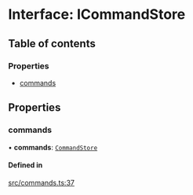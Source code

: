 # Interface: ICommandStore

## Table of contents

### Properties

- [commands](../wiki/ICommandStore#commands)

## Properties

### commands

• **commands**: [`CommandStore`](../wiki/CommandStore)

#### Defined in

[src/commands.ts:37](https://github.com/FFGFlash/ffg-discord-framework/blob/53b9811/src/commands.ts#L37)
